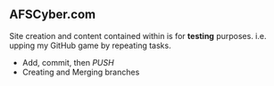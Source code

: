 ## AFSCyber.com

Site creation and content contained within is for **testing** purposes. i.e. upping my GitHub game by repeating tasks.

- Add, commit, then *PUSH*
- Creating and Merging branches
